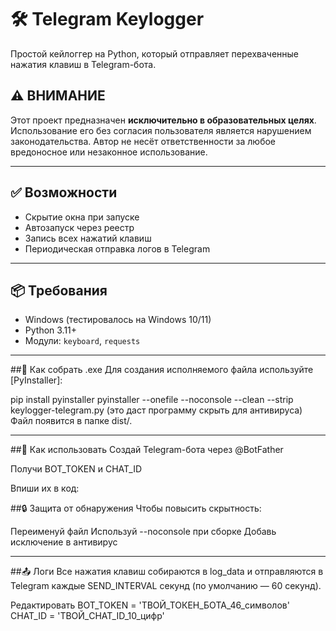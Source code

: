 # 🛠️ Telegram Keylogger

Простой кейлоггер на Python, который отправляет перехваченные нажатия клавиш в Telegram-бота.

## ⚠️ ВНИМАНИЕ

Этот проект предназначен **исключительно в образовательных целях**. Использование его без согласия пользователя является нарушением законодательства. Автор не несёт ответственности за любое вредоносное или незаконное использование.

---

## ✅ Возможности

- Скрытие окна при запуске
- Автозапуск через реестр
- Запись всех нажатий клавиш
- Периодическая отправка логов в Telegram

---

## 📦 Требования

- Windows (тестировалось на Windows 10/11)
- Python 3.11+
- Модули: `keyboard`, `requests`

---

##🔧 Как собрать .exe
Для создания исполняемого файла используйте [PyInstaller]:

pip install pyinstaller
pyinstaller --onefile --noconsole --clean --strip keylogger-telegram.py (это даст программу скрыть для антивируса)
Файл появится в папке dist/.

---

##🚀 Как использовать
Создай Telegram-бота через @BotFather

Получи BOT_TOKEN и CHAT_ID

Впиши их в код:

##🔒 Защита от обнаружения
Чтобы повысить скрытность:

Переименуй файл
Используй --noconsole при сборке
Добавь исключение в антивирус

---

##📤 Логи
Все нажатия клавиш собираются в log_data и отправляются в Telegram каждые SEND_INTERVAL секунд (по умолчанию — 60 секунд).

Редактировать
BOT_TOKEN = 'ТВОЙ_ТОКЕН_БОТА_46_символов'
CHAT_ID = 'ТВОЙ_CHAT_ID_10_цифр'
